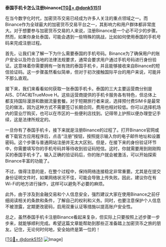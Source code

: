 **泰国手机卡怎么注册binance[[TG💪+ @donk5151](https://t.me/s/donk5151)]**

在当今数字化时代，加密货币交易已经成为许多人关注的重点领域之一。而Binance作为全球最大的加密货币交易平台之一，其影响力和用户群体都非常庞大。对于想要参与加密货币交易的人来说，注册Binance是一个必不可少的步骤。然而，如果你身处泰国，可能会遇到一些特殊的挑战，比如如何使用泰国的手机号码来完成注册过程。

首先，让我们来了解一下为什么需要泰国的手机号码。Binance为了确保用户的账户安全以及符合当地的法律法规要求，通常会要求用户通过手机号码进行身份验证。这意味着你需要拥有一张有效的泰国手机卡，并且能够接收来自Binance的短信验证码。这一步骤虽然看似简单，但对于初次接触国际平台的用户来说，可能并不那么直观。

接下来，我们来看看如何获取一张泰国手机卡。泰国的三大主要运营商分别是AIS、DTAC和TrueMove H。这些运营商提供的手机卡服务各有特色，但总体上都支持国际漫游和数据流量套餐。对于短期旅行者来说，选择预付费SIM卡是最常见的做法，因为这种方式不需要签订长期合同，费用也相对较低。你可以选择机场内的营业厅购买，也可以在市区的一些便利店找到。记得带上护照以便办理登记手续，这是法律所规定的。

一旦你有了泰国手机卡，接下来就是注册Binance的过程了。打开Binance官网或者下载官方应用程序后，点击“注册”按钮，按照提示输入你的电子邮件地址和设置密码。这个步骤与普通网站注册并无太大区别。但是，在接下来的身份验证环节中，你需要填写你的手机号码并等待收到验证码短信。这时，你就需要用到刚刚购买的泰国手机卡了。输入正确的验证码后，你的账户就会被激活，可以开始探索Binance丰富的功能了。

不过，值得注意的是，在整个过程中，保持网络连接稳定非常重要。尤其是在提交身份证明文件时，如果网络状况不佳，可能会导致上传失败。因此，建议你在有Wi-Fi的地方进行操作，这样可以避免不必要的麻烦。

此外，由于涉及到金融交易和个人信息安全，强烈建议大家在使用Binance之前仔细阅读相关的条款和条件，了解自己的权利和义务。同时，也要注意保护个人信息不被泄露，定期更改密码，启用双重认证等措施以提高账户安全性。

总之，虽然泰国手机卡注册Binance看起来复杂，但实际上只要按照上述步骤一步步来，就能够顺利完成。希望这篇文章能帮助到那些正准备踏上加密货币之旅的朋友。记住，无论何时何地，安全始终是第一位的！

[[TG💪+ @donk5151](https://t.me/s/donk5151) ![Image](https://i.postimg.cc/rwNCRYN7/Snipaste-2025-04-30-17-27-05.png)]